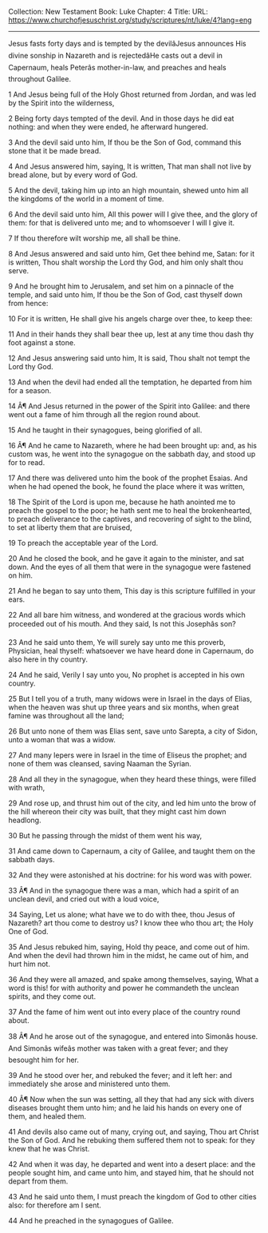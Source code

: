 Collection: New Testament
Book: Luke
Chapter: 4
Title: 
URL: https://www.churchofjesuschrist.org/study/scriptures/nt/luke/4?lang=eng

---

Jesus fasts forty days and is tempted by the devilâJesus announces His divine sonship in Nazareth and is rejectedâHe casts out a devil in Capernaum, heals Peterâs mother-in-law, and preaches and heals throughout Galilee.

1 And Jesus being full of the Holy Ghost returned from Jordan, and was led by the Spirit into the wilderness,

2 Being forty days tempted of the devil. And in those days he did eat nothing: and when they were ended, he afterward hungered.

3 And the devil said unto him, If thou be the Son of God, command this stone that it be made bread.

4 And Jesus answered him, saying, It is written, That man shall not live by bread alone, but by every word of God.

5 And the devil, taking him up into an high mountain, shewed unto him all the kingdoms of the world in a moment of time.

6 And the devil said unto him, All this power will I give thee, and the glory of them: for that is delivered unto me; and to whomsoever I will I give it.

7 If thou therefore wilt worship me, all shall be thine.

8 And Jesus answered and said unto him, Get thee behind me, Satan: for it is written, Thou shalt worship the Lord thy God, and him only shalt thou serve.

9 And he brought him to Jerusalem, and set him on a pinnacle of the temple, and said unto him, If thou be the Son of God, cast thyself down from hence:

10 For it is written, He shall give his angels charge over thee, to keep thee:

11 And in their hands they shall bear thee up, lest at any time thou dash thy foot against a stone.

12 And Jesus answering said unto him, It is said, Thou shalt not tempt the Lord thy God.

13 And when the devil had ended all the temptation, he departed from him for a season.

14 Â¶ And Jesus returned in the power of the Spirit into Galilee: and there went out a fame of him through all the region round about.

15 And he taught in their synagogues, being glorified of all.

16 Â¶ And he came to Nazareth, where he had been brought up: and, as his custom was, he went into the synagogue on the sabbath day, and stood up for to read.

17 And there was delivered unto him the book of the prophet Esaias. And when he had opened the book, he found the place where it was written,

18 The Spirit of the Lord is upon me, because he hath anointed me to preach the gospel to the poor; he hath sent me to heal the brokenhearted, to preach deliverance to the captives, and recovering of sight to the blind, to set at liberty them that are bruised,

19 To preach the acceptable year of the Lord.

20 And he closed the book, and he gave it again to the minister, and sat down. And the eyes of all them that were in the synagogue were fastened on him.

21 And he began to say unto them, This day is this scripture fulfilled in your ears.

22 And all bare him witness, and wondered at the gracious words which proceeded out of his mouth. And they said, Is not this Josephâs son?

23 And he said unto them, Ye will surely say unto me this proverb, Physician, heal thyself: whatsoever we have heard done in Capernaum, do also here in thy country.

24 And he said, Verily I say unto you, No prophet is accepted in his own country.

25 But I tell you of a truth, many widows were in Israel in the days of Elias, when the heaven was shut up three years and six months, when great famine was throughout all the land;

26 But unto none of them was Elias sent, save unto Sarepta, a city of Sidon, unto a woman that was a widow.

27 And many lepers were in Israel in the time of Eliseus the prophet; and none of them was cleansed, saving Naaman the Syrian.

28 And all they in the synagogue, when they heard these things, were filled with wrath,

29 And rose up, and thrust him out of the city, and led him unto the brow of the hill whereon their city was built, that they might cast him down headlong.

30 But he passing through the midst of them went his way,

31 And came down to Capernaum, a city of Galilee, and taught them on the sabbath days.

32 And they were astonished at his doctrine: for his word was with power.

33 Â¶ And in the synagogue there was a man, which had a spirit of an unclean devil, and cried out with a loud voice,

34 Saying, Let us alone; what have we to do with thee, thou Jesus of Nazareth? art thou come to destroy us? I know thee who thou art; the Holy One of God.

35 And Jesus rebuked him, saying, Hold thy peace, and come out of him. And when the devil had thrown him in the midst, he came out of him, and hurt him not.

36 And they were all amazed, and spake among themselves, saying, What a word is this! for with authority and power he commandeth the unclean spirits, and they come out.

37 And the fame of him went out into every place of the country round about.

38 Â¶ And he arose out of the synagogue, and entered into Simonâs house. And Simonâs wifeâs mother was taken with a great fever; and they besought him for her.

39 And he stood over her, and rebuked the fever; and it left her: and immediately she arose and ministered unto them.

40 Â¶ Now when the sun was setting, all they that had any sick with divers diseases brought them unto him; and he laid his hands on every one of them, and healed them.

41 And devils also came out of many, crying out, and saying, Thou art Christ the Son of God. And he rebuking them suffered them not to speak: for they knew that he was Christ.

42 And when it was day, he departed and went into a desert place: and the people sought him, and came unto him, and stayed him, that he should not depart from them.

43 And he said unto them, I must preach the kingdom of God to other cities also: for therefore am I sent.

44 And he preached in the synagogues of Galilee.
